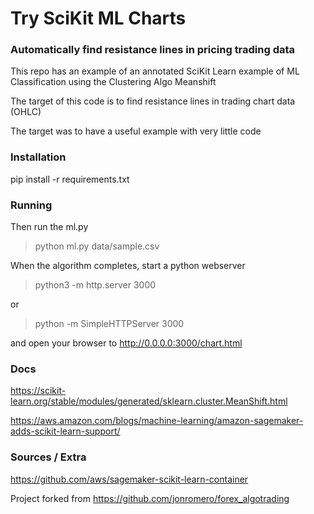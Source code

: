 # Try SciKit ML Charts

### Automatically find resistance lines in pricing trading data 

This repo has an example of an annotated SciKit Learn example of ML Classification using the Clustering Algo Meanshift

The target of this code is to find resistance lines in trading chart data (OHLC)

The target was to have a useful example with very little code


### Installation


pip install -r requirements.txt


### Running 

Then run the ml.py
> python ml.py data/sample.csv

When the algorithm completes, start a python webserver

> python3 -m http.server 3000

or 

> python -m SimpleHTTPServer 3000

and open your browser to http://0.0.0.0:3000/chart.html



### Docs

https://scikit-learn.org/stable/modules/generated/sklearn.cluster.MeanShift.html

https://aws.amazon.com/blogs/machine-learning/amazon-sagemaker-adds-scikit-learn-support/

### Sources / Extra

https://github.com/aws/sagemaker-scikit-learn-container


Project forked from https://github.com/jonromero/forex_algotrading
 
